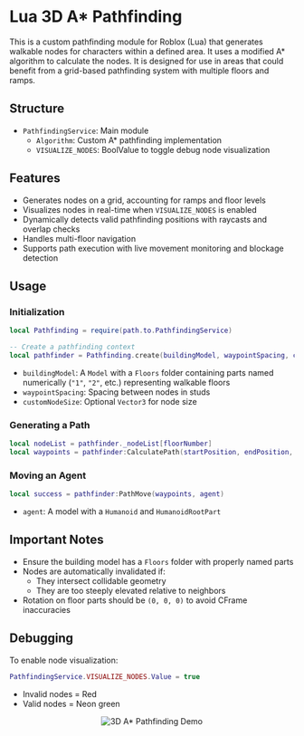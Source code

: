 # Lua 3D A* Pathfinding

This is a custom pathfinding module for Roblox (Lua) that generates walkable nodes for characters within a defined area. It uses a modified A* algorithm to calculate the nodes. It is designed for use in areas that could benefit from a grid-based pathfinding system with multiple floors and ramps.

## Structure

- `PathfindingService`: Main module  
  - `Algorithm`: Custom A* pathfinding implementation  
  - `VISUALIZE_NODES`: BoolValue to toggle debug node visualization

## Features

- Generates nodes on a grid, accounting for ramps and floor levels
- Visualizes nodes in real-time when `VISUALIZE_NODES` is enabled
- Dynamically detects valid pathfinding positions with raycasts and overlap checks
- Handles multi-floor navigation
- Supports path execution with live movement monitoring and blockage detection

## Usage

### Initialization

```lua
local Pathfinding = require(path.to.PathfindingService)

-- Create a pathfinding context
local pathfinder = Pathfinding.create(buildingModel, waypointSpacing, customNodeSize)
```

- `buildingModel`: A `Model` with a `Floors` folder containing parts named numerically (`"1"`, `"2"`, etc.) representing walkable floors  
- `waypointSpacing`: Spacing between nodes in studs  
- `customNodeSize`: Optional `Vector3` for node size

### Generating a Path

```lua
local nodeList = pathfinder._nodeList[floorNumber]
local waypoints = pathfinder:CalculatePath(startPosition, endPosition, nodeList, buildingModel)
```

### Moving an Agent

```lua
local success = pathfinder:PathMove(waypoints, agent)
```

- `agent`: A model with a `Humanoid` and `HumanoidRootPart`

## Important Notes

- Ensure the building model has a `Floors` folder with properly named parts  
- Nodes are automatically invalidated if:  
  - They intersect collidable geometry  
  - They are too steeply elevated relative to neighbors  
- Rotation on floor parts should be `(0, 0, 0)` to avoid CFrame inaccuracies

## Debugging

To enable node visualization:

```lua
PathfindingService.VISUALIZE_NODES.Value = true
```

- Invalid nodes = Red  
- Valid nodes = Neon green


<div align="center">
  <img src="https://media1.giphy.com/media/v1.Y2lkPTc5MGI3NjExdHNlb2s0OHhjeHZjeHVib3g0MTZtOWtjd2QyeGIydXVhN3hlbzF5MCZlcD12MV9pbnRlcm5hbF9naWZfYnlfaWQmY3Q9Zw/a8mtC8iijqICxy9VA6/giphy.gif" alt="3D A* Pathfinding Demo" />
</div>
